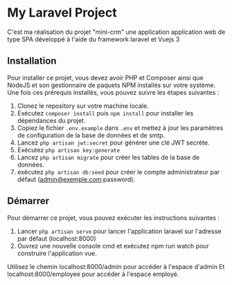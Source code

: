 # My Laravel Project

C'est ma réalisation du projet "mini-crm" une application application web de type SPA développé à l'aide du framework laravel et Vuejs 3 

## Installation 

Pour installer ce projet, vous devez avoir PHP et Composer ainsi que NodeJS et son gestionnaire de paquets NPM installés sur votre système. Une fois ces prérequis installés, vous pouvez suivre les étapes suivantes :


1. Clonez le repository sur votre machine locale.
2. Exécutez `composer install` puis `npm install`  pour installer les dépendances du projet.
3. Copiez le fichier `.env.example` dans `.env` et mettez à jour les paramètres de configuration de la base de données et de smtp.
4. Lancez `php artisan jwt:secret` pour générer une clé JWT secrète.
5. Exécutez `php artisan key:generate`
6. Lancez `php artisan migrate` pour créer les tables de la base de données.
7. exécutez `php artisan db:seed` pour créer le compte administrateur par défaut (admin@exemple.com:password).






## Démarrer

Pour démarrer ce projet, vous pouvez exécuter les instructions suivantes :

1. Lancer `php artisan serve` pour lancer l'application laravel sur l'adresse par défaut (localhost:8000)
2. Ouvrez une nouvelle console cmd et exécutez npm run watch pour construire l'application vue.

Utilisez le chemin localhost:8000/admin pour accéder à l'espace d'admin Et localhost:8000/employee pour accéder à l'espace employé.

